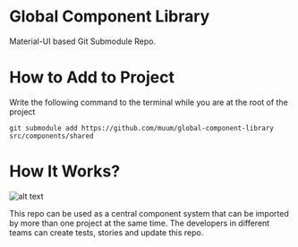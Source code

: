 # Global Component Library
Material-UI based Git Submodule Repo.

# How to Add to Project

Write the following command to the terminal while you are at the root of the project

`git submodule add https://github.com/muum/global-component-library src/components/shared`



# How It Works?

![alt text](https://storybook.js.org/tutorials/design-systems-for-developers/design-system-propagation.png)

This repo can be used as a central component system that can be imported by more than one project at the same time. The developers in different teams can create tests, stories and update this repo.
